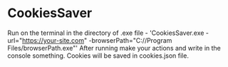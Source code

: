 # CookiesSaver


Run on the terminal in the directory of .exe file - 'CookiesSaver.exe -url="https://your-site.com" -browserPath="C://Program Files/browserPath.exe"'
After running make your actions and write in the console something. Cookies will be saved in cookies.json file.
